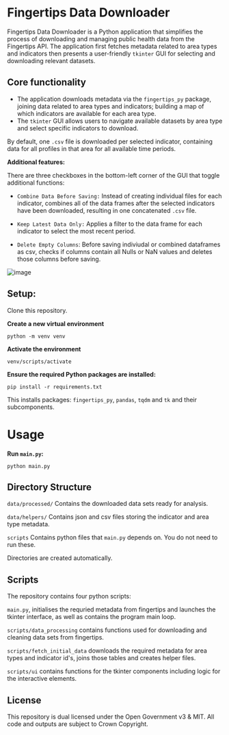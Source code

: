 # Fingertips Data Downloader

Fingertips Data Downloader is a Python application that simplifies the process of downloading and managing public health data from the Fingertips API. The application first fetches metadata related to area types and indicators then presents a user-friendly `tkinter` GUI for selecting and downloading relevant datasets.

## Core functionality

* The application downloads metadata via the `fingertips_py` package, joining data related to area types and indicators; building a map of which indicators are available for each area type.
* The `tkinter` GUI allows users to navigate available datasets by area type and select specific indicators to download.

By default, one `.csv` file is downloaded per selected indicator, containing data for all profiles in that area for all available time periods.

**Additional features:**

There are three checkboxes in the bottom-left corner of the GUI that toggle additional functions:

* `Combine Data Before Saving:` Instead of creating individual files for each indicator, combines all of the data frames after the selected indicators have been downloaded, resulting in one concatenated `.csv` file.

- `Keep Latest Data Only:` Applies a filter to the data frame for each indicator to select the most recent period.

- `Delete Empty Columns`: Before saving indiviudal or combined dataframes as csv, checks if columns contain all Nulls or NaN values and deletes those columns before saving.

![image](https://github.com/user-attachments/assets/565af625-8224-4f6b-99ce-f2df68a0d165)

## **Setup:**

Clone this repository.

**Create a new virtual environment**

```
python -m venv venv
```

**Activate the environment**

```
venv/scripts/activate
```

**Ensure the required Python packages are installed:**

```
pip install -r requirements.txt
```

This installs packages: `fingertips_py`, `pandas`, `tqdm` and `tk` and their subcomponents.

# Usage

**Run `main.py`:**

```
python main.py
```

## Directory Structure

`data/processed/` Contains the downloaded data sets ready for analysis.

`data/helpers/` Contains json and csv files storing the indicator and area type metadata.

`scripts` Contains python files that `main.py` depends on. You do not need to run these.

Directories are created automatically.

## Scripts

The repository contains four python scripts:

`main.py`, initialises the requried metadata from fingertips and launches the tkinter interface, as well as contains the program main loop.

`scripts/data_processing` contains functions used for downloading and cleaning data sets from fingertips.

`scripts/fetch_initial_data` downloads the required metadata for area types and indicator id's, joins those tables and creates helper files.

`scripts/ui` contains functions for the tkinter components including logic for the interactive elements.

## License

  This repository is dual licensed under the Open Government v3 & MIT. All code and outputs are subject to Crown Copyright.
